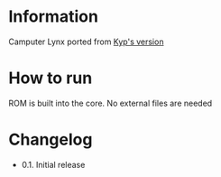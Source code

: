 # Information
Camputer Lynx ported from [Kyp's version](https://github.com/Kyp069/lynx)


# How to run
ROM is built into the core. No external files are needed


# Changelog
- 0.1. Initial release
